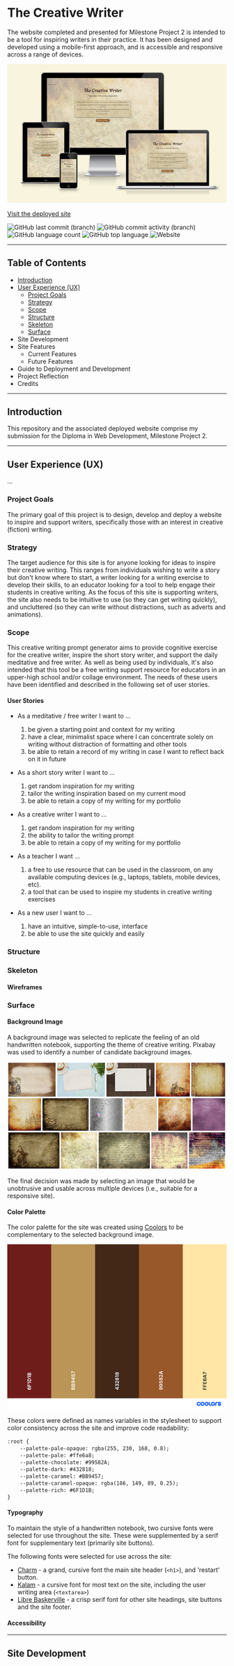 # The Creative Writer

The website completed and presented for Milestone Project 2 is intended to be a tool for inspiring writers in their practice. 
It has been designed and developed using a mobile-first approach, and is accessible and responsive across a range of devices.

![Illustration of site across a variety of devices](docs/images/amiresponsive.png)

[Visit the deployed site](https://mikiburgess.github.io/MP2-Creative-Writer/)

![GitHub last commit (branch)](https://img.shields.io/github/last-commit/mikiburgess/MP2-Creative-Writer/main?style=plastic&logo=github)
![GitHub commit activity (branch)](https://img.shields.io/github/commit-activity/m/mikiburgess/MP2-Creative-Writer?style=plastic&logo=github)
![GitHub language count](https://img.shields.io/github/languages/count/mikiburgess/MP2-Creative-Writer?style=plastic&logo=github)
![GitHub top language](https://img.shields.io/github/languages/top/mikiburgess/MP2-Creative-Writer?style=plastic&logo=javascript)
![Website](https://img.shields.io/website?url=https%3A%2F%2Fmikiburgess.github.io%2FMP2-Creative-Writer%2F&style=plastic&logo=github)


- - -

## Table of Contents

- [Introduction](#Introduction)
- [User Experience (UX)](#User-Experience-(UX))
  - [Project Goals](#Project-Goals)
  - [Strategy](#Strategy)
  - [Scope](#Scope)
  - [Structure](#Structure)
  - [Skeleton](#Skeleton)
  - [Surface](#Surface)
- Site Development
- Site Features
  - Current Features
  - Future Features
- Guide to Deployment and Development
- Project Reflection
- Credits

- - -


## Introduction

This repository and the associated deployed website comprise my submission for the Diploma in Web Development, Milestone Project 2. 

- - -

## User Experience (UX)




...

### Project Goals
The primary goal of this project is to design, develop and deploy a website to inspire and support writers, specifically those with an interest in creative (fiction) writing.

### Strategy
<!-- What are we aiming to achieve, and for whom? -->

The target audience for this site is for anyone looking for ideas to inspire their creative writing. This ranges from individuals wishing to write a story but don't know where to start, a writer looking for a writing exercise to develop their skills, to an educator looking for a tool to help engage their students in creative writing.
As the focus of this site is supporting writers, the site also needs to be intuitive to use (so they can get writing quickly), and uncluttered (so they can write without distractions, such as adverts and animations).


### Scope
<!-- What features do we want to include in the design? What's on the table, and whats off (for now)? -->

This creative writing prompt generator aims to provide cognitive exercise for the creative writer, inspire the short story writer, and support the daily meditative and free writer. As well as being used by individuals, it's also intended that this tool be a free writing support resource for educators in an upper-high school and/or collage environment.
The needs of these users have been identified and described in the following set of user stories.


#### User Stories
* As a meditative / free writer I want to ...
  1. be given a starting point and context for my writing
  2. have a clear, minimalist space where I can concentrate solely on writing without distraction of formatting and other tools
  3. be able to retain a record of my writing in case I want to reflect back on it in future

* As a short story writer I want to ...
  1. get random inspiration for my writing
  2. tailor the writing inspiration based on my current mood
  3. be able to retain a copy of my writing for my portfolio

* As a creative writer I want to ...
  1. get random inspiration for my writing
  2. the ability to tailor the writing prompt
  3. be able to retain a copy of my writing for my portfolio  

* As a teacher I want ...
  1. a free to use resource that can be used in the classroom, on any available computing devices (e.g., laptops, tablets, mobile devices, etc).
  2. a tool that can be used to inspire my students in creative writing exercises

* As a new user I want to ...
  1. have an intuitive, simple-to-use, interface
  2. be able to use the site quickly and easily


### Structure
<!-- How is the information structured, and is it logically grouped? -->


### Skeleton
<!-- How the information should be implemented, and how the user will navigate through the info/features -->

#### Wireframes


### Surface
<!-- What the product will actually look like, colors, typography, images, design elements, etc -->

#### Background Image
A background image was selected to replicate the feeling of an old handwritten notebook, supporting the theme of creative writing. Pixabay was used to identify a number of candidate background images.

![Initial set of candidate background images](docs/images/candidate-backgrounds.png)

The final decision was made by selecting an image that would be unobtrusive and usable across multiple devices (i.e., suitable for a responsive site). 

#### Color Palette
The color palette for the site was created using [Coolors](https://coolors.co/) to be complementary to the selected background image.

![Color palette generated for site](docs/images/color-palette.png)

These colors were defined as names variables in the stylesheet to support color consistency across the site and improve code readability:
```
:root {
    --palette-pale-opaque: rgba(255, 230, 168, 0.8);
    --palette-pale: #ffe6a8;
    --palette-chocolate: #99582A;
    --palette-dark: #432818;
    --palette-caramel: #BB9457;
    --palette-caramel-opaque: rgba(186, 149, 89, 0.25);
    --palette-rich: #6F1D1B;
}
```

#### Typography
To maintain the style of a handwritten notebook, two cursive fonts were selected for use throughout the site. These were supplemented by a serif font for supplementary text (primarily site buttons).

The following fonts were selected for use across the site:
- [Charm](https://fonts.google.com/specimen/Charm) - a grand, cursive font the main site header (`<h1>`), and 'restart' button.
- [Kalam](https://fonts.google.com/specimen/Kalam)  - a cursive font for most text on the site, including the user writing area (`<textarea>`)
- [Libre Baskerville](https://fonts.google.com/specimen/Libre+Baskerville) - a crisp serif font for other site headings, site buttons and the site footer.


#### Accessibility


- - -

## Site Development
